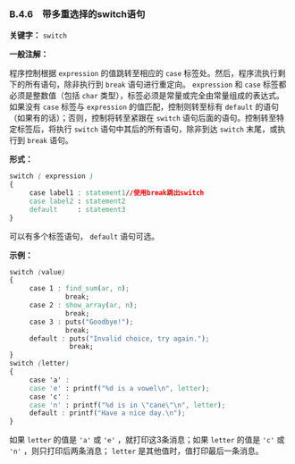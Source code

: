 ### B.4.6　带多重选择的switch语句

**关键字：**
`switch`

**一般注解：**

程序控制根据 `expression` 的值跳转至相应的 `case` 标签处。然后，程序流执行剩下的所有语句，除非执行到 `break` 语句进行重定向。 `expression` 和 `case` 标签都必须是整数值（包括 `char` 类型），标签必须是常量或完全由常量组成的表达式。如果没有 `case` 标签与 `expression` 的值匹配，控制则转至标有 `default` 的语句（如果有的话）；否则，控制将转至紧跟在 `switch` 语句后面的语句。控制转至特定标签后，将执行 `switch` 语句中其后的所有语句，除非到达 `switch` 末尾，或执行到 `break` 语句。

**形式：**

```css
switch ( expression )
{
     case label1 : statement1//使用break跳出switch
     case label2 : statement2
     default     : statement3
}

```

可以有多个标签语句， `default` 语句可选。

**示例：**

```css
switch (value)
{
     case 1 : find_sum(ar, n);
              break;
     case 2 : show_array(ar, n);
              break;
     case 3 : puts("Goodbye!");
              break;
     default : puts("Invalid choice, try again.");
               break;
}
switch (letter)
{
     case 'a' :
     case 'e' : printf("%d is a vowel\n", letter);
     case 'c' :
     case 'n' : printf("%d is in \"cane\"\n", letter);
     default : printf("Have a nice day.\n");
}
```

如果 `letter` 的值是 `'a'` 或 `'e'` ，就打印这3条消息；如果 `letter` 的值是 `'c'` 或 `'n'` ，则只打印后两条消息； `letter` 是其他值时，值打印最后一条消息。

